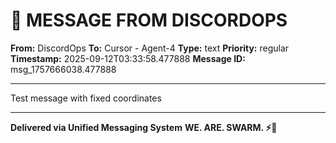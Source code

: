 # 🔵 MESSAGE FROM DISCORDOPS

**From:** DiscordOps
**To:** Cursor - Agent-4
**Type:** text
**Priority:** regular
**Timestamp:** 2025-09-12T03:33:58.477888
**Message ID:** msg_1757666038.477888

---

Test message with fixed coordinates

---

**Delivered via Unified Messaging System**
**WE. ARE. SWARM. ⚡🐝**

